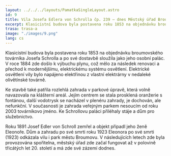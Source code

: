 ```yaml
---
layout: ../../../layouts/PamatkaSingleLayout.astro
id: 9
title: Vila Josefa Edlera von Schrolla čp. 239 – dnes Městský úřad Broumov
excerpt: Klasicistní budova byla postavena roku 1853 na objednávku broumovského továrníka Josefa Schrolla a po své dostavbě sloužila jako jeho osobní palác. V roce 1884 zde došlo k výbuchu plynu, což mělo za následek renovaci a přechod k modernějšímu, elektrickému systému osvětlení. Elektrické osvětlení vily bylo napájeno elektřinou z vlastní elektrárny v nedaleké olivětínské továrně.
trasa: trasa-a
image: "./images/9.png"
lang: cs
---
```


Klasicistní budova byla postavena roku 1853 na objednávku broumovského továrníka Josefa Schrolla a po své dostavbě sloužila jako jeho osobní palác. V roce 1884 zde došlo k výbuchu plynu, což mělo za následek renovaci a přechod k modernějšímu, elektrickému systému osvětlení. Elektrické osvětlení vily bylo napájeno elektřinou z vlastní elektrárny v nedaleké olivětínské továrně.

Ke stavbě také patřila rozlehlá zahrada v parkové úpravě, která volně navazovala na klášterní areál. Jejím centrem se stala prosklená oranžerie s fontánou, další vodotrysk se nacházel v plenéru zahrady, je dochován, ale nefunkční. V současnosti je zahrada veřejným parkem nesoucím od roku 2003 továrníkovo jméno. Ke Schrollovu paláci přiléhaly stáje a dům pro služebnictvo.

Roku 1891 Josef Edler von Schroll zemřel a objekt připadl jeho ženě Eleonoře. Dům a zahradu po své smrti roku 1923 Eleonora po své smrti (1923) odkázala vilu i park městu Broumovu. V následujících letech zde byla provozována spořitelna, městský úřad zde začal fungovat až v polovině třicátých let 20. století a má zde své zázemí dodnes.

